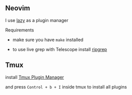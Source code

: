 ## Neovim

I use [lazy](https://github.com/folke/lazy.nvim) as a plugin manager

Requirements

- make sure you have `make` installed 

- to use live grep with Telescope install [ripgrep](https://github.com/BurntSushi/ripgrep#installation)

## Tmux

install [Tmux Plugin Manager](https://github.com/tmux-plugins/tpm)

and press `Control + b + I` inside tmux to install all plugins
